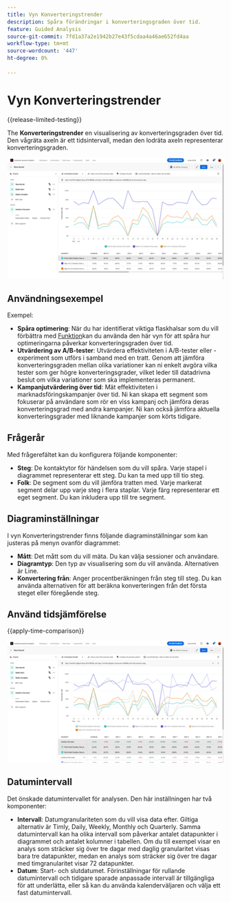 ```yaml
---
title: Vyn Konverteringstrender
description: Spåra förändringar i konverteringsgraden över tid.
feature: Guided Analysis
source-git-commit: 7fd1a37a2e1942b27e43f5cdaa4a46ae652fd4aa
workflow-type: tm+mt
source-wordcount: '447'
ht-degree: 0%

---
```


# Vyn Konverteringstrender

{{release-limited-testing}}

The **Konverteringstrender** en visualisering av konverteringsgraden över tid. Den vågräta axeln är ett tidsintervall, medan den lodräta axeln representerar konverteringsgraden.

![Konverteringstrender](../assets/conversion-trends.png)

## Användningsexempel

Exempel:

* **Spåra optimering**: När du har identifierat viktiga flaskhalsar som du vill förbättra med [Funktion](friction.md)kan du använda den här vyn för att spåra hur optimeringarna påverkar konverteringsgraden över tid.
* **Utvärdering av A/B-tester**: Utvärdera effektiviteten i A/B-tester eller -experiment som utförs i samband med en tratt. Genom att jämföra konverteringsgraden mellan olika variationer kan ni enkelt avgöra vilka tester som ger högre konverteringsgrader, vilket leder till datadrivna beslut om vilka variationer som ska implementeras permanent.
* **Kampanjutvärdering över tid**: Mät effektiviteten i marknadsföringskampanjer över tid. Ni kan skapa ett segment som fokuserar på användare som rör en viss kampanj och jämföra deras konverteringsgrad med andra kampanjer. Ni kan också jämföra aktuella konverteringsgrader med liknande kampanjer som körts tidigare.

## Frågerår

Med frågerefältet kan du konfigurera följande komponenter:

* **Steg**: De kontaktytor för händelsen som du vill spåra. Varje stapel i diagrammet representerar ett steg. Du kan ta med upp till tio steg.
* **Folk**: De segment som du vill jämföra tratten med. Varje markerat segment delar upp varje steg i flera staplar. Varje färg representerar ett eget segment. Du kan inkludera upp till tre segment.

## Diagraminställningar

I vyn Konverteringstrender finns följande diagraminställningar som kan justeras på menyn ovanför diagrammet:

* **Mått**: Det mått som du vill mäta. Du kan välja sessioner och användare.
* **Diagramtyp**: Den typ av visualisering som du vill använda. Alternativen är Line.
* **Konvertering från**: Anger procentberäkningen från steg till steg. Du kan använda alternativen för att beräkna konverteringen från det första steget eller föregående steg.

## Använd tidsjämförelse

{{apply-time-comparison}}

![Tidskonverteringstrender - jämför](../assets/conversion-trends-compare.png)

## Datumintervall

Det önskade datumintervallet för analysen. Den här inställningen har två komponenter:

* **Intervall**: Datumgranulariteten som du vill visa data efter. Giltiga alternativ är Timly, Daily, Weekly, Monthly och Quarterly. Samma datumintervall kan ha olika intervall som påverkar antalet datapunkter i diagrammet och antalet kolumner i tabellen. Om du till exempel visar en analys som sträcker sig över tre dagar med daglig granularitet visas bara tre datapunkter, medan en analys som sträcker sig över tre dagar med timgranularitet visar 72 datapunkter.
* **Datum**: Start- och slutdatumet. Förinställningar för rullande datumintervall och tidigare sparade anpassade intervall är tillgängliga för att underlätta, eller så kan du använda kalenderväljaren och välja ett fast datumintervall.
